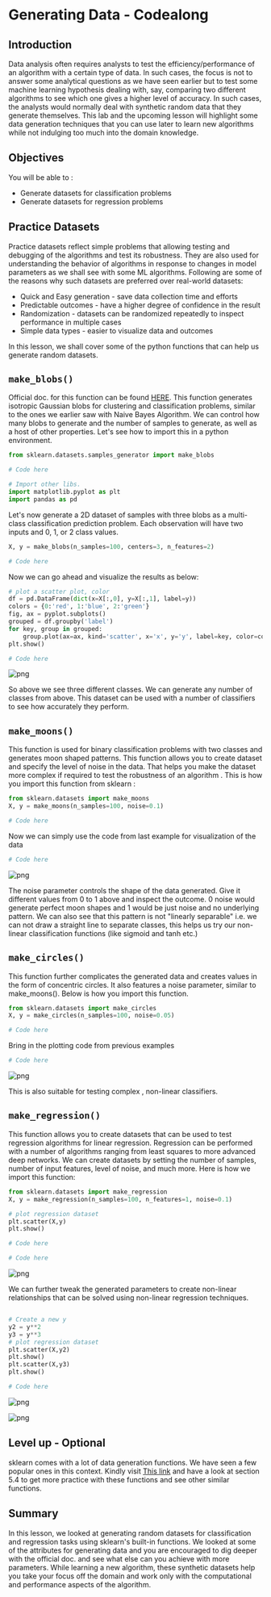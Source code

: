 
# Generating Data - Codealong

## Introduction
Data analysis often requires analysts to test the efficiency/performance of an algorithm with a certain type of data. In such cases, the focus is not to answer some analytical questions as we have seen earlier but to test some machine learning hypothesis dealing with, say, comparing two different algorithms to see which one gives a higher level of accuracy. In such cases, the analysts would normally deal with synthetic random data that they generate themselves. This lab and the upcoming lesson will highlight some data generation techniques that you can use later to learn new algorithms while not indulging too much into the domain knowledge.  

## Objectives
You will be able to :

* Generate datasets for classification problems 
* Generate datasets for regression problems 

## Practice Datasets

Practice datasets reflect simple problems that allowing testing and debugging of the algorithms and test its robustness. They are also used for understanding the behavior of algorithms in response to changes in model parameters as we shall see with some ML algorithms. Following are some of the reasons why such datasets are preferred over real-world datasets:
- Quick and Easy generation - save data collection time  and efforts
- Predictable outcomes - have a higher degree of confidence in the result
- Randomization - datasets can be randomized repeatedly to inspect performance in multiple cases
- Simple data types - easier to visualize data and outcomes

In this lesson, we shall cover some of the python functions that can help us generate random datasets. 

## `make_blobs()`

Official doc. for this function can be found [HERE](https://scikit-learn.org/stable/modules/generated/sklearn.datasets.make_blobs.html). This function generates isotropic Gaussian blobs for clustering and classification problems, similar to the ones we earlier saw with Naive Bayes Algorithm. We can control how many blobs to generate and the number of samples to generate, as well as a host of other properties. Let's see how to import this in a python environment. 
```python
from sklearn.datasets.samples_generator import make_blobs
```


```python
# Code here 

# Import other libs.
import matplotlib.pyplot as plt
import pandas as pd
```

Let's now generate a 2D dataset of samples with three blobs as a multi-class classification prediction problem. Each observation will have two inputs and 0, 1, or 2 class values.

```python
X, y = make_blobs(n_samples=100, centers=3, n_features=2)
```


```python
# Code here 
```

Now we can go ahead and visualize the results as below:
    
```python
# plot a scatter plot, color 
df = pd.DataFrame(dict(x=X[:,0], y=X[:,1], label=y))
colors = {0:'red', 1:'blue', 2:'green'}
fig, ax = pyplot.subplots()
grouped = df.groupby('label')
for key, group in grouped:
    group.plot(ax=ax, kind='scatter', x='x', y='y', label=key, color=colors[key])
plt.show()
```
    


```python
# Code here 
```


![png](index_files/index_10_0.png)


So above we see three different classes. We can generate any number of classes from above. This dataset can be used with a number of classifiers to see how accurately they perform. 

## `make_moons()`

This function is used for binary classification problems with two classes and generates moon shaped patterns. This function allows you to create dataset and specify the level of noise in the data. That helps you make the dataset more complex if required to test the robustness of an algorithm . This is how you import this function from sklearn :
```python
from sklearn.datasets import make_moons
X, y = make_moons(n_samples=100, noise=0.1)
```



```python
# Code here 
```

Now we can simply use the code from last example for visualization of the data 


```python
# Code here 

```


![png](index_files/index_16_0.png)


The noise parameter controls the shape of the data generated. Give it different values from 0 to 1 above and inspect the outcome. 0 noise would generate perfect moon shapes and 1 would be just noise and no underlying pattern. We can also see that this pattern is not "linearly separable" i.e. we can not draw a straight line to separate classes, this helps us try our non-linear classification functions (like sigmoid and tanh etc.)

 ## `make_circles()` 

This function further complicates the generated data and creates values in the form of concentric circles. It also features a noise parameter, similar to make_moons(). Below is how you import this function.

```python
from sklearn.datasets import make_circles
X, y = make_circles(n_samples=100, noise=0.05)
```


```python
# Code here 
```

Bring in the plotting code from previous examples


```python
# Code here 
```


![png](index_files/index_22_0.png)


This is also suitable for testing complex , non-linear classifiers. 

 ## `make_regression()`

This function allows you to create datasets that can be used to test regression algorithms for linear regression. Regression can be performed with a number of algorithms ranging from least squares to more advanced deep networks. We can create datasets by setting the number of samples, number of input features, level of noise, and much more. Here is how we import this function:

```python
from sklearn.datasets import make_regression
X, y = make_regression(n_samples=100, n_features=1, noise=0.1)

# plot regression dataset
plt.scatter(X,y)
plt.show()

```



```python
# Code here 
```


```python
# Code here 
```


![png](index_files/index_27_0.png)


We can further tweak the generated parameters to create non-linear relationships that can be solved using non-linear regression techniques. 

```python

# Create a new y
y2 = y**2
y3 = y**3
# plot regression dataset
plt.scatter(X,y2)
plt.show()
plt.scatter(X,y3)
plt.show()
```


```python
# Code here 
```


![png](index_files/index_29_0.png)



![png](index_files/index_29_1.png)


## Level up - Optional 

sklearn comes with a lot of data generation functions. We have seen a few popular ones in this context. Kindly visit [This link](https://scikit-learn.org/stable/datasets/index.html) and have a look at section 5.4 to get more practice with these functions and see other similar functions. 

## Summary 

In this lesson, we looked at generating random datasets for classification and regression tasks using sklearn's built-in functions. We looked at some of the attributes for generating data and you are encouraged to dig deeper with the official doc. and see what else can you achieve with more parameters. While learning a new algorithm, these synthetic datasets help you take your focus off the domain and work only with the computational and performance aspects of the algorithm. 
